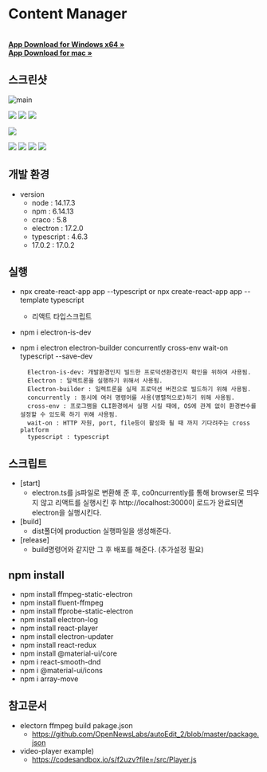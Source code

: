 # Content Manager

<br>
<a href="https://github.com/jun-young1993/electron/releases/download/v1.1.8/ContentManager-Setup-1.1.8-x64.exe"><strong>App Download for Windows x64 »</strong></a>
<br>
<a href="https://github.com/jun-young1993/electron/releases/download/v1.1.8/ContentManager-1.1.8-arm64.dmg"><strong>App Download for mac »</strong></a>

## 스크린샷
![main](https://user-images.githubusercontent.com/102360897/184477107-6769a937-5cdb-4906-8aa2-ef29e6a4c4c9.png)

![](https://user-images.githubusercontent.com/102360897/184477100-0a7908d6-6f51-4127-b6f1-9b28e3f08c40.png)
![](https://user-images.githubusercontent.com/102360897/184477083-6c02d27d-aac4-4ea1-9009-450d67894a8c.png)
![](https://user-images.githubusercontent.com/102360897/184477103-9c7e3d8a-5a1c-4b74-8578-723f78b9649a.png)


![](https://user-images.githubusercontent.com/102360897/184477098-55b66e2a-119f-4c95-b5ef-ec25c0e709a7.png)

![](https://user-images.githubusercontent.com/102360897/184477091-162cda17-07f2-48c4-bc56-d9e690647fb0.png)
![](https://user-images.githubusercontent.com/102360897/184477108-fb649eb3-5d70-4ecb-b2a7-49843dce1bb8.png)
![](https://user-images.githubusercontent.com/102360897/184477110-daebdcf1-b7d7-46a0-b0f9-c97e60e56804.png)
![](https://user-images.githubusercontent.com/102360897/184477111-add5ebee-3edc-4011-a97d-d9121d94765f.png)

## 개발 환경
- version
    - node : 14.17.3
    - npm : 6.14.13
    - craco : 5.8
    - electron : 17.2.0
    - typescript : 4.6.3
    - 17.0.2 : 17.0.2

## 실행
- npx create-react-app app --typescript or npx create-react-app app --template typescript
	- 리액트 타입스크립트 
- npm i electron-is-dev
- npm i electron electron-builder concurrently cross-env wait-on typescript --save-dev


		Electron-is-dev: 개발환경인지 빌드한 프로덕션환경인지 확인을 위하여 사용됨.
		Electron : 일렉트론을 실행하기 위해서 사용됨.
		Electron-builder : 일렉트론을 실제 프로덕션 버전으로 빌드하기 위해 사용됨.
		concurrently : 동시에 여러 명령어를 사용(병렬적으로)하기 위해 사용됨.
		cross-env : 프로그램을 CLI환경에서 실행 시킬 때에, OS에 관계 없이 환경변수를 설정할 수 있도록 하기 위해 사용됨.
		wait-on : HTTP 자원, port, file등이 활성화 될 때 까지 기다려주는 cross platform
		typescript : typescript






## 스크립트
- [start] 
	- electron.ts를 js파일로 변환해 준 후, co0ncurrently를 통해 browser로 띄우지 않고 리액트를 실행시킨 후 http://localhost:3000이 로드가 완료되면 electron을 실행시킨다.
- [build] 
	- dist폴더에 production 실행파일을 생성해준다.
- [release]
	- build명령어와 같지만 그 후 배포를 해준다. (추가설정 필요)
	

## npm install
- npm install ffmpeg-static-electron
- npm install fluent-ffmpeg
- npm install ffprobe-static-electron
- npm install electron-log
- npm install react-player
- npm install electron-updater
- npm install react-redux
- npm install @material-ui/core
- npm i react-smooth-dnd
- npm i @material-ui/icons
- npm i array-move



## 참고문서
- electorn ffmpeg build pakage.json
	- https://github.com/OpenNewsLabs/autoEdit_2/blob/master/package.json
- video-player example)
	- https://codesandbox.io/s/f2uzv?file=/src/Player.js


